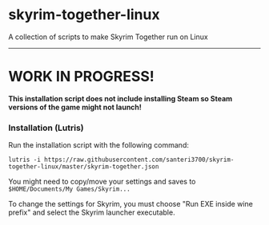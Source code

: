 
# skyrim-together-linux

A collection of scripts to make Skyrim Together run on Linux

---

# WORK IN PROGRESS!
**This installation script does not include installing Steam so Steam versions of the game might not launch!**

### Installation (Lutris)
Run the installation script with the following command:
```
lutris -i https://raw.githubusercontent.com/santeri3700/skyrim-together-linux/master/skyrim-together.json
```

You might need to copy/move your settings and saves to `$HOME/Documents/My Games/Skyrim...`

To change the settings for Skyrim, you must choose "Run EXE inside wine prefix" and select the Skyrim launcher executable.